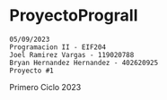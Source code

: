 # ProyectoPrograII

	05/09/2023
	Programacion II - EIF204
	Joel Ramirez Vargas - 119020788
	Bryan Hernandez Hernandez - 402620925
	Proyecto #1 
  Primero Ciclo 2023
